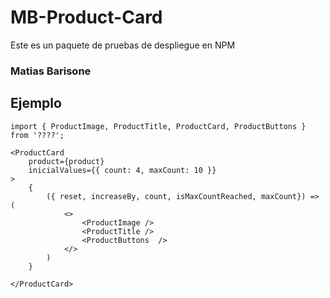 # MB-Product-Card

Este es un paquete de pruebas de despliegue en NPM

### Matias Barisone

## Ejemplo

```
import { ProductImage, ProductTitle, ProductCard, ProductButtons } from '????';
```

```
<ProductCard
    product={product}
    inicialValues={{ count: 4, maxCount: 10 }}
>
    {
        ({ reset, increaseBy, count, isMaxCountReached, maxCount}) => (
            <>
                <ProductImage />
                <ProductTitle />
                <ProductButtons  />
            </>
        )
    }

</ProductCard>
```